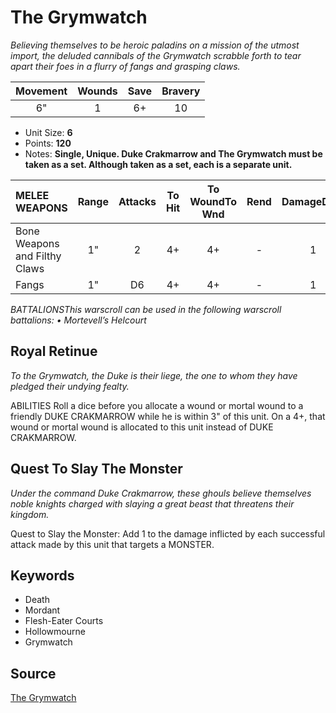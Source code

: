 # The Grymwatch

_Believing themselves to be heroic paladins on a mission of the utmost import, the deluded cannibals of the Grymwatch scrabble forth to tear apart their foes in a flurry of fangs and grasping claws._


| Movement | Wounds | Save | Bravery |
|:--------:|:------:|:----:|:-------:|
| 6" | 1 | 6+ | 10 |

* Unit Size: **6**
* Points: **120**
* Notes: **Single, Unique. Duke Crakmarrow and The Grymwatch must be taken as a set. Although taken as a set, each is a separate unit.**

| MELEE WEAPONS | Range | Attacks | To Hit | To WoundTo Wnd | Rend | DamageDmg |
|:---|:--:|:--:|:--:|:--:|:--:|:--:|
| Bone Weapons and Filthy Claws | 1" | 2 | 4+ | 4+ | - | 1 |
| Fangs | 1" | D6 | 4+ | 4+ | - | 1 |


_BATTALIONSThis warscroll can be used in the following warscroll battalions: • Mortevell’s Helcourt_

## Royal Retinue

_To the Grymwatch, the Duke is their liege, the one to whom they have pledged their undying fealty._

ABILITIES Roll a dice before you allocate a wound or mortal wound to a friendly DUKE CRAKMARROW while he is within 3" of this unit. On a 4+, that wound or mortal wound is allocated to this unit instead of DUKE CRAKMARROW.

## Quest To Slay The Monster

_Under the command Duke Crakmarrow, these ghouls believe themselves noble knights charged with slaying a great beast that threatens their kingdom._

Quest to Slay the Monster: Add 1 to the damage inflicted by each successful attack made by this unit that targets a MONSTER.

## Keywords

* Death
* Mordant
* Flesh-Eater Courts
* Hollowmourne
* Grymwatch


## Source

[The Grymwatch](https://wahapedia.ru/aos3/factions/flesh-eater-courts/The-Grymwatch)
